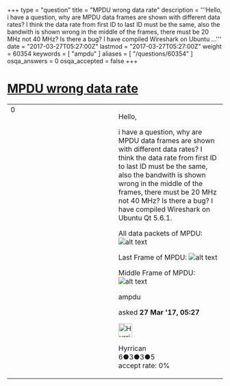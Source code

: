 +++
type = "question"
title = "MPDU wrong data rate"
description = '''Hello, i have a question, why are MPDU data frames are shown with different data rates? I think the data rate from first ID to last ID must be the same, also the bandwith is shown wrong in the middle of the frames, there must be 20 MHz not 40 MHz? Is there a bug? I have compiled Wireshark on Ubuntu ...'''
date = "2017-03-27T05:27:00Z"
lastmod = "2017-03-27T05:27:00Z"
weight = 60354
keywords = [ "ampdu" ]
aliases = [ "/questions/60354" ]
osqa_answers = 0
osqa_accepted = false
+++

<div class="headNormal">

# [MPDU wrong data rate](/questions/60354/mpdu-wrong-data-rate)

</div>

<div id="main-body">

<div id="askform">

<table id="question-table" style="width:100%;"><colgroup><col style="width: 50%" /><col style="width: 50%" /></colgroup><tbody><tr class="odd"><td style="width: 30px; vertical-align: top"><div class="vote-buttons"><span id="post-60354-upvote" class="ajax-command post-vote up" rel="nofollow" title="I like this post (click again to cancel)"> </span><div id="post-60354-score" class="post-score" title="current number of votes">0</div><span id="post-60354-downvote" class="ajax-command post-vote down" rel="nofollow" title="I dont like this post (click again to cancel)"> </span> <span id="favorite-mark" class="ajax-command favorite-mark" rel="nofollow" title="mark/unmark this question as favorite (click again to cancel)"> </span><div id="favorite-count" class="favorite-count"></div></div></td><td><div id="item-right"><div class="question-body"><p>Hello,</p><p>i have a question, why are MPDU data frames are shown with different data rates? I think the data rate from first ID to last ID must be the same, also the bandwith is shown wrong in the middle of the frames, there must be 20 MHz not 40 MHz? Is there a bug? I have compiled Wireshark on Ubuntu Qt 5.6.1.</p><p>All data packets of MPDU: <img src="https://osqa-ask.wireshark.org/upfiles/All_data_packets_MPDU.png" alt="alt text" /></p><p>Last Frame of MPDU: <img src="https://osqa-ask.wireshark.org/upfiles/Last_Frame_MPDU.png" alt="alt text" /></p><p>Middle Frame of MPDU: <img src="https://osqa-ask.wireshark.org/upfiles/Middle_Frame_MPDU.png" alt="alt text" /></p></div><div id="question-tags" class="tags-container tags"><span class="post-tag tag-link-ampdu" rel="tag" title="see questions tagged &#39;ampdu&#39;">ampdu</span></div><div id="question-controls" class="post-controls"></div><div class="post-update-info-container"><div class="post-update-info post-update-info-user"><p>asked <strong>27 Mar '17, 05:27</strong></p><img src="https://secure.gravatar.com/avatar/a2f4985698458696d92a0f17460c70a5?s=32&amp;d=identicon&amp;r=g" class="gravatar" width="32" height="32" alt="Hyrrican&#39;s gravatar image" /><p><span>Hyrrican</span><br />
<span class="score" title="6 reputation points">6</span><span title="3 badges"><span class="badge1">●</span><span class="badgecount">3</span></span><span title="3 badges"><span class="silver">●</span><span class="badgecount">3</span></span><span title="5 badges"><span class="bronze">●</span><span class="badgecount">5</span></span><br />
<span class="accept_rate" title="Rate of the user&#39;s accepted answers">accept rate:</span> <span title="Hyrrican has no accepted answers">0%</span></p></img></div></div><div id="comments-container-60354" class="comments-container"></div><div id="comment-tools-60354" class="comment-tools"></div><div class="clear"></div><div id="comment-60354-form-container" class="comment-form-container"></div><div class="clear"></div></div></td></tr></tbody></table>

</div>

</div>


